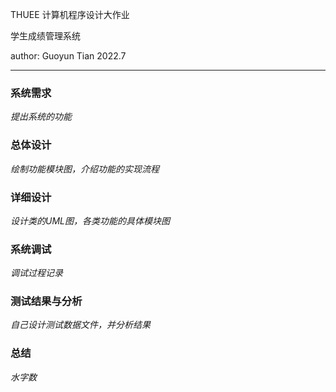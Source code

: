 THUEE 计算机程序设计大作业

学生成绩管理系统

author: Guoyun Tian	2022.7

---

### 系统需求

*提出系统的功能*

### 总体设计

*绘制功能模块图，介绍功能的实现流程*

### 详细设计

*设计类的UML图，各类功能的具体模块图*

### 系统调试

*调试过程记录*

### 测试结果与分析

*自己设计测试数据文件，并分析结果*

### 总结

*水字数*